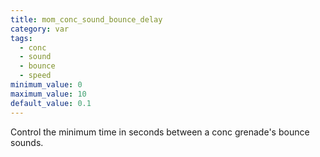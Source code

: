 ```yaml
---
title: mom_conc_sound_bounce_delay
category: var
tags:
  - conc
  - sound
  - bounce
  - speed
minimum_value: 0
maximum_value: 10
default_value: 0.1
---
```


Control the minimum time in seconds between a conc grenade's bounce sounds.
